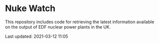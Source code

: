 # Nuke Watch

This repository includes code for retrieving the latest information available on the output of EDF nuclear power plants in the UK.

Last updated: 2021-03-12 11:05